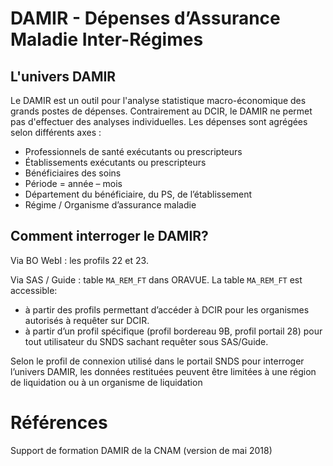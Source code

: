 # DAMIR - Dépenses d’Assurance Maladie Inter-Régimes

## L'univers DAMIR 

Le DAMIR est un outil pour l'analyse statistique macro-économique des grands postes de dépenses. Contrairement au DCIR, le DAMIR ne permet pas d'effectuer des analyses individuelles.
Les dépenses sont agrégées selon différents axes :
- Professionnels de santé exécutants ou prescripteurs
- Établissements exécutants ou prescripteurs
- Bénéficiaires des soins
- Période = année – mois
- Département du bénéficiaire, du PS, de l’établissement
- Régime / Organisme d’assurance maladie


## Comment interroger le DAMIR?

Via BO WebI : les profils 22 et 23. 

Via SAS / Guide : table `MA_REM_FT` dans ORAVUE. La table `MA_REM_FT` est accessible: 
- à partir des profils permettant d’accéder à DCIR pour les organismes autorisés à requêter sur DCIR. 
- à partir d’un profil spécifique (profil bordereau 9B, profil portail 28) pour tout utilisateur du SNDS sachant requêter sous SAS/Guide. 

Selon le profil de connexion utilisé dans le portail SNDS pour interroger l’univers DAMIR, les données restituées peuvent être limitées à une région de liquidation ou à un organisme de liquidation

# Références

Support de formation DAMIR de la CNAM (version de mai 2018)

